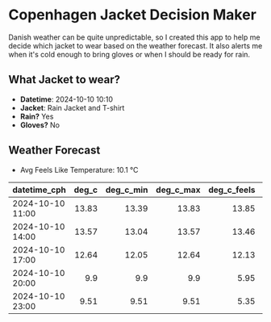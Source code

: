
# Copenhagen Jacket Decision Maker

Danish weather can be quite unpredictable, so I created this app to help me decide which jacket to wear based on the weather forecast. 
It also alerts me when it's cold enough to bring gloves or when I should be ready for rain.

## What Jacket to wear?

- **Datetime**: 2024-10-10 10:10
- **Jacket**: Rain Jacket and T-shirt
- **Rain?** Yes
- **Gloves?** No

## Weather Forecast
- Avg Feels Like Temperature: 10.1 °C

| datetime_cph     |   deg_c |   deg_c_min |   deg_c_max |   deg_c_feels | weather   | wind   | rain   |
|:-----------------|--------:|------------:|------------:|--------------:|:----------|:-------|:-------|
| 2024-10-10 11:00 |   13.83 |       13.39 |       13.83 |         13.85 | Rain      | Low    | Medium |
| 2024-10-10 14:00 |   13.57 |       13.04 |       13.57 |         13.46 | Rain      | High   | Low    |
| 2024-10-10 17:00 |   12.64 |       12.05 |       12.64 |         12.13 | Clouds    | High   | None   |
| 2024-10-10 20:00 |    9.9  |        9.9  |        9.9  |          5.95 | Clouds    | High   | None   |
| 2024-10-10 23:00 |    9.51 |        9.51 |        9.51 |          5.35 | Clouds    | High   | None   |
        